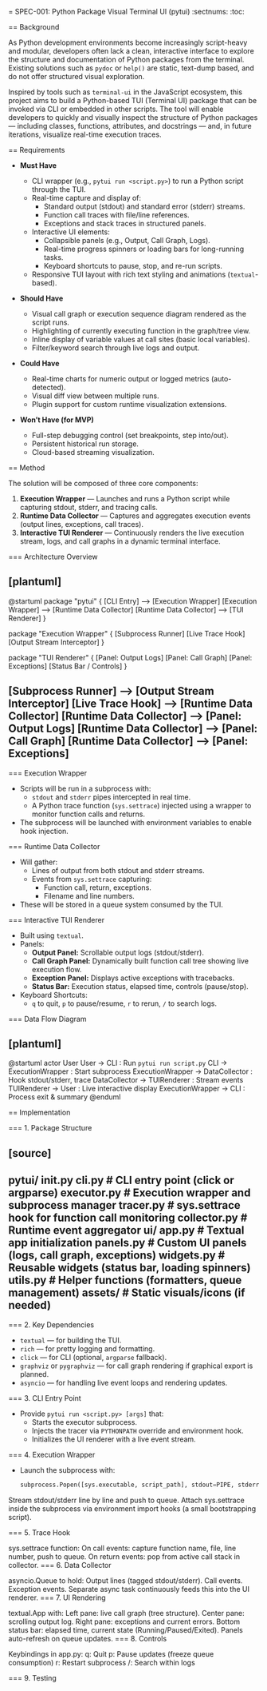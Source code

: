 = SPEC-001: Python Package Visual Terminal UI (pytui)
:sectnums:
:toc:


== Background

As Python development environments become increasingly script-heavy and modular, developers often lack a clean, interactive interface to explore the structure and documentation of Python packages from the terminal. 
Existing solutions such as `pydoc` or `help()` are static, text-dump based, and do not offer structured visual exploration.

Inspired by tools such as `terminal-ui` in the JavaScript ecosystem, this project aims to build a Python-based TUI (Terminal UI) package that can be invoked via CLI or embedded in other scripts. 
The tool will enable developers to quickly and visually inspect the structure of Python packages — including classes, functions, attributes, and docstrings — and, in future iterations, visualize real-time execution traces.

== Requirements

- **Must Have**
  - CLI wrapper (e.g., `pytui run <script.py>`) to run a Python script through the TUI.
  - Real-time capture and display of:
    - Standard output (stdout) and standard error (stderr) streams.
    - Function call traces with file/line references.
    - Exceptions and stack traces in structured panels.
  - Interactive UI elements:
    - Collapsible panels (e.g., Output, Call Graph, Logs).
    - Real-time progress spinners or loading bars for long-running tasks.
    - Keyboard shortcuts to pause, stop, and re-run scripts.
  - Responsive TUI layout with rich text styling and animations (`textual`-based).

- **Should Have**
  - Visual call graph or execution sequence diagram rendered as the script runs.
  - Highlighting of currently executing function in the graph/tree view.
  - Inline display of variable values at call sites (basic local variables).
  - Filter/keyword search through live logs and output.

- **Could Have**
  - Real-time charts for numeric output or logged metrics (auto-detected).
  - Visual diff view between multiple runs.
  - Plugin support for custom runtime visualization extensions.

- **Won’t Have (for MVP)**
  - Full-step debugging control (set breakpoints, step into/out).
  - Persistent historical run storage.
  - Cloud-based streaming visualization.


== Method

The solution will be composed of three core components:
1. **Execution Wrapper** — Launches and runs a Python script while capturing stdout, stderr, and tracing calls.
2. **Runtime Data Collector** — Captures and aggregates execution events (output lines, exceptions, call traces).
3. **Interactive TUI Renderer** — Continuously renders the live execution stream, logs, and call graphs in a dynamic terminal interface.

=== Architecture Overview

[plantuml]
----
@startuml
package "pytui" {
  [CLI Entry] --> [Execution Wrapper]
  [Execution Wrapper] --> [Runtime Data Collector]
  [Runtime Data Collector] --> [TUI Renderer]
}

package "Execution Wrapper" {
  [Subprocess Runner] 
  [Live Trace Hook]
  [Output Stream Interceptor]
}

package "TUI Renderer" {
  [Panel: Output Logs]
  [Panel: Call Graph]
  [Panel: Exceptions]
  [Status Bar / Controls]
}

[Subprocess Runner] --> [Output Stream Interceptor]
[Live Trace Hook] --> [Runtime Data Collector]
[Runtime Data Collector] --> [Panel: Output Logs]
[Runtime Data Collector] --> [Panel: Call Graph]
[Runtime Data Collector] --> [Panel: Exceptions]
----

=== Execution Wrapper

- Scripts will be run in a subprocess with:
  - `stdout` and `stderr` pipes intercepted in real time.
  - A Python trace function (`sys.settrace`) injected using a wrapper to monitor function calls and returns.
- The subprocess will be launched with environment variables to enable hook injection.

=== Runtime Data Collector

- Will gather:
  - Lines of output from both stdout and stderr streams.
  - Events from `sys.settrace` capturing:
    - Function call, return, exceptions.
    - Filename and line numbers.
- These will be stored in a queue system consumed by the TUI.

=== Interactive TUI Renderer

- Built using `textual`.
- Panels:
  - **Output Panel:** Scrollable output logs (stdout/stderr).
  - **Call Graph Panel:** Dynamically built function call tree showing live execution flow.
  - **Exception Panel:** Displays active exceptions with tracebacks.
  - **Status Bar:** Execution status, elapsed time, controls (pause/stop).
- Keyboard Shortcuts:
  - `q` to quit, `p` to pause/resume, `r` to rerun, `/` to search logs.

=== Data Flow Diagram

[plantuml]
----
@startuml
actor User
User -> CLI : Run `pytui run script.py`
CLI -> ExecutionWrapper : Start subprocess
ExecutionWrapper -> DataCollector : Hook stdout/stderr, trace
DataCollector -> TUIRenderer : Stream events
TUIRenderer -> User : Live interactive display
ExecutionWrapper -> CLI : Process exit & summary
@enduml

== Implementation

=== 1. Package Structure

[source]
----
pytui/
  __init__.py
  cli.py                # CLI entry point (click or argparse)
  executor.py           # Execution wrapper and subprocess manager
  tracer.py             # sys.settrace hook for function call monitoring
  collector.py          # Runtime event aggregator
  ui/
    app.py              # Textual app initialization
    panels.py           # Custom UI panels (logs, call graph, exceptions)
    widgets.py          # Reusable widgets (status bar, loading spinners)
  utils.py              # Helper functions (formatters, queue management)
  assets/               # Static visuals/icons (if needed)
----

=== 2. Key Dependencies

- `textual` — for building the TUI.
- `rich` — for pretty logging and formatting.
- `click` — for CLI (optional, `argparse` fallback).
- `graphviz` or `pygraphviz` — for call graph rendering if graphical export is planned.
- `asyncio` — for handling live event loops and rendering updates.

=== 3. CLI Entry Point

- Provide `pytui run <script.py> [args]` that:
  - Starts the executor subprocess.
  - Injects the tracer via `PYTHONPATH` override and environment hook.
  - Initializes the UI renderer with a live event stream.

=== 4. Execution Wrapper

- Launch the subprocess with:
  ```python
  subprocess.Popen([sys.executable, script_path], stdout=PIPE, stderr=PIPE, env=env)
  ```
Stream stdout/stderr line by line and push to queue.
Attach sys.settrace inside the subprocess via environment import hooks (a small bootstrapping script).


=== 5. Trace Hook

sys.settrace function:
On call events: capture function name, file, line number, push to queue.
On return events: pop from active call stack in collector.
=== 6. Data Collector

asyncio.Queue to hold:
Output lines (tagged stdout/stderr).
Call events.
Exception events.
Separate async task continuously feeds this into the UI renderer.
=== 7. UI Rendering

textual.App with:
Left pane: live call graph (tree structure).
Center pane: scrolling output log.
Right pane: exceptions and current errors.
Bottom status bar: elapsed time, current state (Running/Paused/Exited).
Panels auto-refresh on queue updates.
=== 8. Controls

Keybindings in app.py:
q: Quit
p: Pause updates (freeze queue consumption)
r: Restart subprocess
/: Search within logs

=== 9. Testing